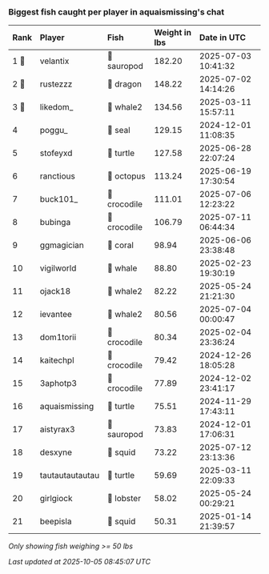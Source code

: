 ### Biggest fish caught per player in aquaismissing's chat

| Rank  | Player          | Fish         | Weight in lbs | Date in UTC         |
|:------|:----------------|:-------------|:--------------|:--------------------|
| 1 🥇  | velantix        | 🦕 sauropod  | 182.20        | 2025-07-03 10:41:32 |
| 2 🥈  | rustezzz        | 🐉 dragon    | 148.22        | 2025-07-02 14:14:26 |
| 3 🥉  | likedom_        | 🐋 whale2    | 134.56        | 2025-03-11 15:57:11 |
| 4     | poggu_          | 🦭 seal      | 129.15        | 2024-12-01 11:08:35 |
| 5     | stofeyxd        | 🐢 turtle    | 127.58        | 2025-06-28 22:07:24 |
| 6     | ranctious       | 🐙 octopus   | 113.24        | 2025-06-19 17:30:54 |
| 7     | buck101_        | 🐊 crocodile | 111.01        | 2025-07-06 12:23:22 |
| 8     | bubinga         | 🐊 crocodile | 106.79        | 2025-07-11 06:44:34 |
| 9     | ggmagician      | 🪸 coral     | 98.94         | 2025-06-06 23:38:48 |
| 10    | vigilworld      | 🐳 whale     | 88.80         | 2025-02-23 19:30:19 |
| 11    | ojack18         | 🐋 whale2    | 82.22         | 2025-05-24 21:21:30 |
| 12    | ievantee        | 🐋 whale2    | 80.56         | 2025-07-04 00:00:47 |
| 13    | dom1torii       | 🐊 crocodile | 80.34         | 2025-02-04 23:36:24 |
| 14    | kaitechpl       | 🐊 crocodile | 79.42         | 2024-12-26 18:05:28 |
| 15    | 3aphotp3        | 🐊 crocodile | 77.89         | 2024-12-02 23:41:17 |
| 16    | aquaismissing   | 🐢 turtle    | 75.51         | 2024-11-29 17:43:11 |
| 17    | aistyrax3       | 🦕 sauropod  | 73.83         | 2024-12-01 17:06:31 |
| 18    | desxyne         | 🦑 squid     | 73.22         | 2025-07-12 23:13:36 |
| 19    | tautautautautau | 🐢 turtle    | 59.69         | 2025-03-11 22:09:33 |
| 20    | girlgiock       | 🦞 lobster   | 58.02         | 2025-05-24 00:29:21 |
| 21    | beepisla        | 🦑 squid     | 50.31         | 2025-01-14 21:39:57 |

_Only showing fish weighing >= 50 lbs_

_Last updated at 2025-10-05 08:45:07 UTC_
